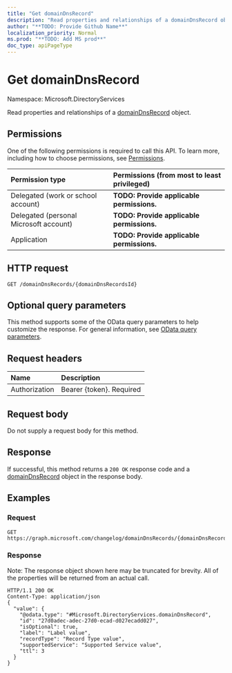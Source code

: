 ```yaml
---
title: "Get domainDnsRecord"
description: "Read properties and relationships of a domainDnsRecord object."
author: "**TODO: Provide Github Name**"
localization_priority: Normal
ms.prod: "**TODO: Add MS prod**"
doc_type: apiPageType
---
```


# Get domainDnsRecord

Namespace: Microsoft.DirectoryServices

Read properties and relationships of a [domainDnsRecord](../resources/microsoft.directoryservices-domaindnsrecord.md) object.

## Permissions
One of the following permissions is required to call this API. To learn more, including how to choose permissions, see [Permissions](/concepts/permissions-reference.md).

|Permission type|Permissions (from most to least privileged)|
|:---|:---|
|Delegated (work or school account)|**TODO: Provide applicable permissions.**|
|Delegated (personal Microsoft account)|**TODO: Provide applicable permissions.**|
|Application|**TODO: Provide applicable permissions.**|

## HTTP request
<!-- {
  "blockType": "ignored"
}
-->
``` http
GET /domainDnsRecords/{domainDnsRecordsId}
```

## Optional query parameters
This method supports some of the OData query parameters to help customize the response. For general information, see [OData query parameters](/graph/query-parameters).

## Request headers
|Name|Description|
|:---|:---|
|Authorization|Bearer {token}. Required|

## Request body
Do not supply a request body for this method.

## Response
If successful, this method returns a `200 OK` response code and a [domainDnsRecord](../resources/microsoft.directoryservices-domaindnsrecord.md) object in the response body.

## Examples

### Request
<!-- {
  "blockType": "request",
  "name": "get_domaindnsrecord"
}
-->
``` http
GET https://graph.microsoft.com/changelog/domainDnsRecords/{domainDnsRecordsId}
```

### Response
Note: The response object shown here may be truncated for brevity. All of the properties will be returned from an actual call.
<!-- {
  "blockType": "response",
  "truncated": true,
  "@odata.type": "Microsoft.DirectoryServices.domainDnsRecord"
}
-->
``` http
HTTP/1.1 200 OK
Content-Type: application/json
{
  "value": {
    "@odata.type": "#Microsoft.DirectoryServices.domainDnsRecord",
    "id": "27d0adec-adec-27d0-ecad-d027ecadd027",
    "isOptional": true,
    "label": "Label value",
    "recordType": "Record Type value",
    "supportedService": "Supported Service value",
    "ttl": 3
  }
}
```

